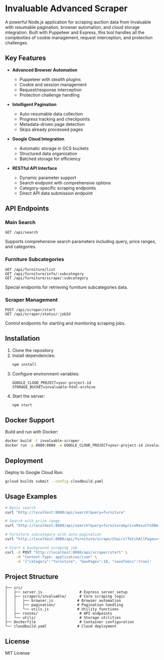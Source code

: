 # Invaluable Advanced Scraper

A powerful Node.js application for scraping auction data from Invaluable with resumable pagination, browser automation, and cloud storage integration. Built with Puppeteer and Express, this tool handles all the complexities of cookie management, request interception, and protection challenges.

## Key Features

- **Advanced Browser Automation**
  - Puppeteer with stealth plugins
  - Cookie and session management
  - Request/response interception
  - Protection challenge handling

- **Intelligent Pagination**
  - Auto-resumable data collection
  - Progress tracking and checkpoints
  - Metadata-driven page detection
  - Skips already processed pages

- **Google Cloud Integration**
  - Automatic storage in GCS buckets
  - Structured data organization
  - Batched storage for efficiency

- **RESTful API Interface**
  - Dynamic parameter support
  - Search endpoint with comprehensive options
  - Category-specific scraping endpoints
  - Direct API data submission endpoint

## API Endpoints

### Main Search
```
GET /api/search
```
Supports comprehensive search parameters including query, price ranges, and categories.

### Furniture Subcategories
```
GET /api/furniture/list
GET /api/furniture/info/:subcategory
GET /api/furniture/scrape/:subcategory
```
Special endpoints for retrieving furniture subcategories data.

### Scraper Management
```
POST /api/scraper/start
GET /api/scraper/status/:jobId
```
Control endpoints for starting and monitoring scraping jobs.

## Installation

1. Clone the repository
2. Install dependencies:
   ```bash
   npm install
   ```
3. Configure environment variables:
   ```
   GOOGLE_CLOUD_PROJECT=your-project-id
   STORAGE_BUCKET=invaluable-html-archive
   ```
4. Start the server:
   ```bash
   npm start
   ```

## Docker Support

Build and run with Docker:
```bash
docker build -t invaluable-scraper .
docker run -p 8080:8080 -e GOOGLE_CLOUD_PROJECT=your-project-id invaluable-scraper
```

## Deployment

Deploy to Google Cloud Run:
```bash
gcloud builds submit --config cloudbuild.yaml
```

## Usage Examples

```bash
# Basic search
curl "http://localhost:8080/api/search?query=furniture"

# Search with price range
curl "http://localhost:8080/api/search?query=furniture&priceResult%5Bmin%5D=1750&priceResult%5Bmax%5D=3250"

# Furniture subcategory with auto-pagination
curl "http://localhost:8080/api/furniture/scrape/Chairs?fetchAllPages=true"

# Start a background scraping job
curl -X POST "http://localhost:8080/api/scraper/start" \
     -H "Content-Type: application/json" \
     -d '{"category":"furniture", "maxPages":10, "saveToGcs":true}'
```

## Project Structure

```
├── src/
│   ├── server.js                 # Express server setup
│   ├── scrapers/invaluable/      # Core scraping logic
│   │   ├── browser.js           # Browser automation
│   │   ├── pagination/          # Pagination handling
│   │   └── utils.js             # Utility functions
│   ├── routes/                   # API endpoints
│   └── utils/                    # Storage utilities
├── Dockerfile                    # Container configuration
└── cloudbuild.yaml              # Cloud deployment
```

## License

MIT License